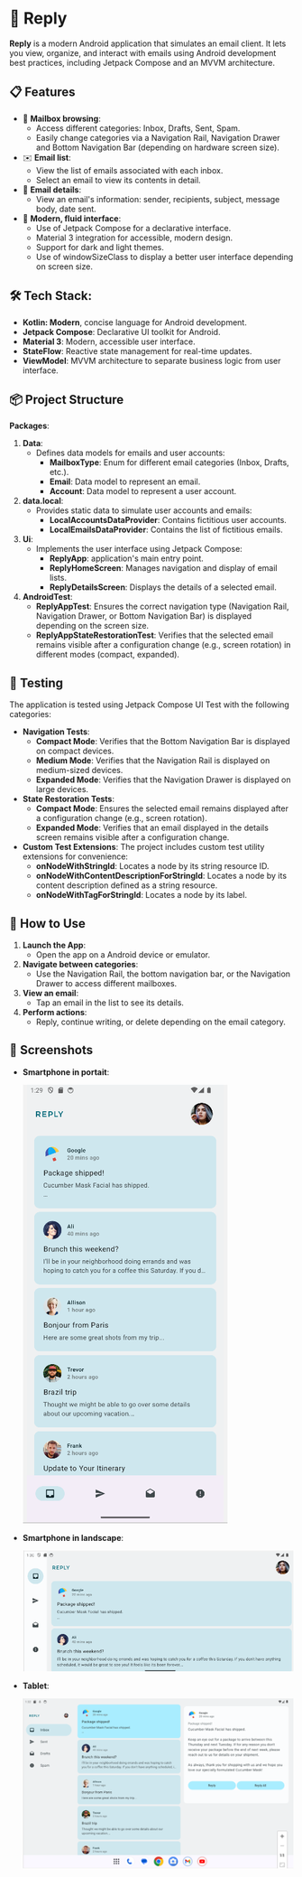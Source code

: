 # 📧 **Reply**
**Reply** is a modern Android application that simulates an email client. It lets you view, organize, and interact with emails using Android development best practices, including Jetpack Compose and an MVVM architecture.

## 📋 **Features**
   - 📂 **Mailbox browsing**:
      - Access different categories: Inbox, Drafts, Sent, Spam.
      - Easily change categories via a Navigation Rail, Navigation Drawer and Bottom Navigation Bar (depending on hardware screen size).
   - ✉️ **Email list**:
      - View the list of emails associated with each inbox.
      - Select an email to view its contents in detail.
   - 📜 **Email details**:
      - View an email's information: sender, recipients, subject, message body, date sent.
   - 🎨 **Modern, fluid interface**:
      - Use of Jetpack Compose for a declarative interface.
      - Material 3 integration for accessible, modern design.
      - Support for dark and light themes.
      - Use of windowSizeClass to display a better user interface depending on screen size.

## 🛠️ **Tech Stack**:
   - **Kotlin: Modern**, concise language for Android development.
   - **Jetpack Compose**: Declarative UI toolkit for Android.
   - **Material 3**: Modern, accessible user interface.
   - **StateFlow**: Reactive state management for real-time updates.
   - **ViewModel**: MVVM architecture to separate business logic from user interface.

## 📦 **Project Structure**
**Packages**:
1. **Data**:
   - Defines data models for emails and user accounts:
      - **MailboxType**: Enum for different email categories (Inbox, Drafts, etc.).
      - **Email**: Data model to represent an email.
      - **Account**: Data model to represent a user account.
2. **data.local**:
   - Provides static data to simulate user accounts and emails:
      - **LocalAccountsDataProvider**: Contains fictitious user accounts.
      - **LocalEmailsDataProvider**: Contains the list of fictitious emails.
3. **Ui**:
   - Implements the user interface using Jetpack Compose:
      - **ReplyApp**: application's main entry point.
      - **ReplyHomeScreen**: Manages navigation and display of email lists.
      - **ReplyDetailsScreen**: Displays the details of a selected email.
4. **AndroidTest**:
   - **ReplyAppTest**: Ensures the correct navigation type (Navigation Rail, Navigation Drawer, or Bottom Navigation Bar) is displayed depending on the screen size.
   - **ReplyAppStateRestorationTest**: Verifies that the selected email remains visible after a configuration change (e.g., screen rotation) in different modes (compact, expanded).

## 🧪 **Testing**
The application is tested using Jetpack Compose UI Test with the following categories:
   - **Navigation Tests**:
      - **Compact Mode**: Verifies that the Bottom Navigation Bar is displayed on compact devices.
      - **Medium Mode**: Verifies that the Navigation Rail is displayed on medium-sized devices.
      - **Expanded Mode**: Verifies that the Navigation Drawer is displayed on large devices.
   - **State Restoration Tests**:
      - **Compact Mode**: Ensures the selected email remains displayed after a configuration change (e.g., screen rotation).
      - **Expanded Mode**: Verifies that an email displayed in the details screen remains visible after a configuration change.
   - **Custom Test Extensions**: The project includes custom test utility extensions for convenience:
      - **onNodeWithStringId**: Locates a node by its string resource ID.
      - **onNodeWithContentDescriptionForStringId**: Locates a node by its content description defined as a string resource.
      - **onNodeWithTagForStringId**: Locates a node by its label.

## 🚀 **How to Use**
1. **Launch the App**:
   - Open the app on a Android device or emulator.
2. **Navigate between categories**:
   - Use the Navigation Rail, the bottom navigation bar, or the Navigation Drawer to access different mailboxes.
3. **View an email**:
   - Tap an email in the list to see its details.
4. **Perform actions**:
   - Reply, continue writing, or delete depending on the email category.

## 📸 **Screenshots**
- **Smartphone in portait**:

   ![portrait](screenshots/Reply1.png)

- **Smartphone in landscape**:

   ![landscape](screenshots/Reply2.png)

- **Tablet**:

   ![tablet](screenshots/Reply3.png)